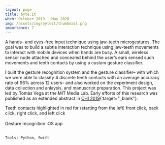 ```yaml
---
layout: page
title: byte.it
when: October 2019 - May 2020
img: /assets/img/byteit/thumbnail.png
importance: 7
---
```


A hands- and eyes-free input technique using jaw-teeth microgestures. The goal was to build a subtle interaction technique using jaw-teeth movements to interact with mobile devices when hands are busy. A small, wireless sensor node attached and concealed behind the user’s ears sensed such movements and teeth contacts by using a custom gesture classifier.

I built the gesture recognition system and the gesture classifier– with which we were able to classify 4 discrete teeth contacts with an average accuracy rate of 96% across 12 users– and also worked on the experiment design, data collection and anlaysis, and manuscript preparation. This project was led by Tomás Vega at the MIT Media Lab. Early efforts of this research was published as an extended abstract in [CHI 2019](https://dl.acm.org/doi/10.1145/3290607.3312925){:target="_blank"}.

<div class="row justify-content-sm-center">
    <div class="col-sm mt-3 mt-md-0">
        <img class="img-fluid rounded z-depth-1" src="{{ '/assets/img/byteit/teeth.png' | relative_url }}" alt="" title="app"/>
    </div>
</div>
<div class="caption">
Teeth contacts highlighted in red for (starting from the left) front click, back click, right click, and left click
</div>
<br>

<div class="row justify-content-sm-center">
    <div class="col-sm mt-3 mt-md-0">
        <img class="img-fluid rounded z-depth-1" src="{{ '/assets/img/byteit/gesture_added.jpg' | relative_url }}" alt="" title="edit a gesture"/>
    </div>    
    <div class="col-sm mt-3 mt-md-0">
        <img class="img-fluid rounded z-depth-1" src="{{ '/assets/img/byteit/gesture_new.jpg' | relative_url }}" alt="" title="gesture landing page"/>
    </div>    
    <div class="col-sm mt-3 mt-md-0">
        <img class="img-fluid rounded z-depth-1" src="{{ '/assets/img/byteit/gesture_sample.jpg' | relative_url }}" alt="" title="add new sample"/>
    </div>    
        <div class="col-sm mt-3 mt-md-0">
        <img class="img-fluid rounded z-depth-1" src="{{ '/assets/img/byteit/gesture_recording.jpg' | relative_url }}" alt="" title="record samples"/>
    </div> 
    <div class="col-sm mt-3 mt-md-0">
        <img class="img-fluid rounded z-depth-1" src="{{ '/assets/img/byteit/gesture_saved.jpg' | relative_url }}" alt="" title="save recorded sample"/>
    </div>
</div>
<div class="caption">
Gesture recognition iOS app
</div>
<br>

    Tools: Python, Swift
